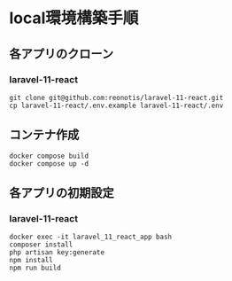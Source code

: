 # local環境構築手順

## 各アプリのクローン

### laravel-11-react
```
git clone git@github.com:reonotis/laravel-11-react.git
cp laravel-11-react/.env.example laravel-11-react/.env
```

## コンテナ作成
```
docker compose build
docker compose up -d
```
## 各アプリの初期設定
### laravel-11-react
```
docker exec -it laravel_11_react_app bash
composer install
php artisan key:generate
npm install
npm run build
```
